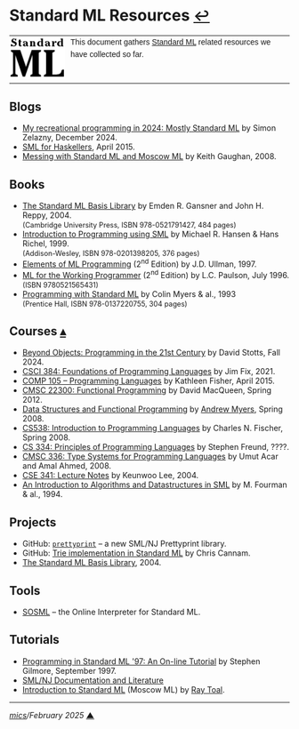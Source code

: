 # <span id="top">Standard ML Resources</span> <span style="font-size:90%;">[↩](README.md#top)</span>

<table style="font-family:Helvetica,Arial;line-height:1.6;">
  <tr>
  <td style="border:0;padding:0 10px 0 0;min-width:100px;"><a href="https://smlfamily.github.io/" rel="external"><img style="border:0;" src="./docs/images/sml.png" width="100" alt="Standard ML"/></a></td>
  <td style="border:0;padding:0;vertical-align:text-top;">This document gathers <a href="https://smlfamily.github.io/" rel="external">Standard ML</a> related resources we have collected so far.
  </td>
  </tr>
</table>

## <span id="blogs">Blogs</span>

- [My recreational programming in 2024: Mostly Standard ML](https://pzel.name/2024/12/15/2024-in-review.html) by Simon Zelazny, December 2024.
- [SML for Haskellers](https://jozefg.bitbucket.io/posts/2015-04-24-sml-for-haskellers.html), April 2015.
- [Messing with Standard ML and Moscow ML](https://keith.gaughan.ie/mosml-pt1.html) by Keith Gaughan, 2008.

## <span id="books">Books</span>

- [The Standard ML Basis Library][book_gansner] by Emden R. Gansner and John H. Reppy, 2004.<br/><span style="font-size:90%;">(Cambridge University Press, ISBN 978-0521791427, 484 pages)</span>
- [Introduction to Programming using SML][book_hansen] by Michael R. Hansen &amp; Hans Richel, 1999.</br><span style="font-size:90%;">(Addison-Wesley, ISBN 978-0201398205, 376 pages)</span>
- [Elements of ML Programming][book_ullman] (2<sup>nd</sup> Edition) by J.D. Ullman, 1997.
- [ML for the Working Programmer][book_paulson] (2<sup>nd</sup> Edition) by L.C. Paulson, July 1996.<br><span style="font-size:90%;">(ISBN 9780521565431)</span>
- [Programming with Standard ML][book_myers] by Colin Myers &amp; al., 1993<br/><span style="font-size:90%;">(Prentice Hall, ISBN 978-0137220755, 304 pages)</span>

## <span id="courses">Courses</span> [**&#x25B4;**](#top)

- [Beyond Objects: Programming in the 21st Century](https://www.cs.unc.edu/~stotts/COMP590-059-f24/) by David Stotts, Fall 2024.
- [CSCI 384: Foundations of Programming Languages](https://jimfix.github.io/csci384/) by Jim Fix, 2021.
- [COMP 105 &ndash; Programming Languages](https://www.cs.tufts.edu/comp/105-2015s/) by Kathleen Fisher, April 2015.
- [CMSC 22300: Functional Programming](https://www.classes.cs.uchicago.edu/archive/2012/spring/22300-1/lectures.html) by David MacQueen, Spring 2012.
- [Data Structures and Functional Programming](https://www.cs.cornell.edu/courses/cs312/2008sp/) by [Andrew Myers](https://www.cs.cornell.edu/andru/), Spring 2008.
- [CS538: Introduction to Programming Languages](https://pages.cs.wisc.edu/~fischer/cs538.html) by Charles N. Fischer, Spring 2008.
- [CS 334: Principles of Programming Languages](https://www.cs.williams.edu/~freund/cs334/) by Stephen Freund, ????.
- [CMSC 336: Type Systems for Programming Languages](https://home.ttic.edu/~pl/classes/CMSC336-Winter08/) by Umut Acar and Amal Ahmed, 2008.
- [CSE 341: Lecture Notes](https://courses.cs.washington.edu/courses/cse341/04wi/lectures/) by Keunwoo Lee, 2004.
- [An Introduction to Algorithms and Datastructures in SML](https://homepages.inf.ed.ac.uk/mfourman/teaching/mlCourse/) by M. Fourman &amp; al., 1994.

## <span id="projects">Projects</span>

- GitHub: [`prettyprint`](https://github.com/smlnj/prettyprint) &ndash; a new SML/NJ Prettyprint library.
- GitHub: [Trie implementation in Standard ML](https://github.com/cannam/sml-trie) by Chris Cannam.
- [The Standard ML Basis Library](https://smlfamily.github.io/Basis/), 2004.

## <span id="tools">Tools</span>

- [SOSML](https://sosml.org/) &ndash; the Online Interpreter for Standard ML.

## <span id="tutorials">Tutorials</span>

- [Programming in Standard ML '97: An On-line Tutorial](https://homepages.inf.ed.ac.uk/stg/NOTES/) by Stephen Gilmore, September 1997.
- [SML/NJ Documentation and Literature](https://flint.cs.yale.edu/cs430/smlnj/index.html)
- [Introduction to Standard ML](https://cs.lmu.edu/~ray/notes/introml/) (Moscow ML) by [Ray Toal](https://cs.lmu.edu/~ray/).

***

*[mics](https://lampwww.epfl.ch/~michelou/)/February 2025* [**&#9650;**](#top)
<span id="bottom">&nbsp;</span>

<!-- link refs -->

[book_gansner]: https://www.amazon.com/Standard-ML-Basis-Library-ebook/dp/B001B0WL78
[book_hansen]: https://www.amazon.com/Introduction-Programming-International-Computer-Science/dp/0201398206
[book_myers]: https://www.amazon.com/Programming-Standard-Ml-BCS-Practitioner/dp/0137220758
[book_paulson]: https://www.cambridge.org/us/universitypress/subjects/computer-science/programming-languages-and-applied-logic/ml-working-programmer-2nd-edition?format=PB&isbn=9780521565431
[book_paulson_pdf]: https://www.cl.cam.ac.uk/~lp15/MLbook/
[book_ullman]: http://infolab.stanford.edu/~ullman/emlp.html
